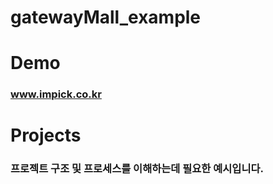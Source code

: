 # gatewayMall_example

# Demo
### www.impick.co.kr  

# Projects
### 프로젝트 구조 및 프로세스를 이해하는데 필요한 예시입니다.
